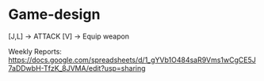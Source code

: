 # Game-design

[J,L] -> ATTACK    [V] -> Equip weapon

Weekly Reports:
https://docs.google.com/spreadsheets/d/1_gYVb1O484saR9Vms1wCgCE5J7aDDwbH-TfzK_8JVMA/edit?usp=sharing
